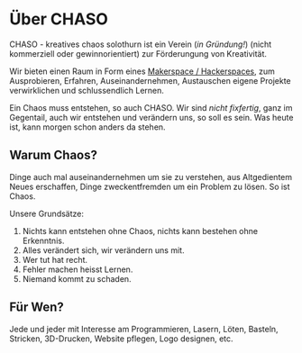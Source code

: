 # Über CHASO

CHASO - kreatives chaos solothurn ist ein Verein (_in Gründung!_) (nicht kommerziell oder gewinnorientiert) zur Förderungung von Kreativität.

Wir bieten einen Raum in Form eines [Makerspace / Hackerspaces](https://de.wikipedia.org/wiki/Hackerspace), zum Ausprobieren, Erfahren, Auseinandernehmen, Austauschen eigene Projekte verwirklichen und schlussendlich Lernen.

Ein Chaos muss entstehen, so auch CHASO. Wir sind _nicht fixfertig_, ganz im Gegentail, auch wir entstehen und verändern uns, so soll es sein. Was heute ist, kann morgen schon anders da stehen.

## Warum Chaos?

Dinge auch mal auseinandernehmen um sie zu verstehen, aus Altgedientem Neues erschaffen, Dinge zweckentfremden um ein Problem zu lösen. So ist Chaos.

Unsere Grundsätze:

1. Nichts kann entstehen ohne Chaos, nichts kann bestehen ohne Erkenntnis.
2. Alles verändert sich, wir verändern uns mit.
3. Wer tut hat recht.
4. Fehler machen heisst Lernen.
5. Niemand kommt zu schaden.

## Für Wen?

Jede und jeder mit Interesse am Programmieren, Lasern, Löten, Basteln, Stricken, 3D-Drucken, Website pflegen, Logo designen, etc.
